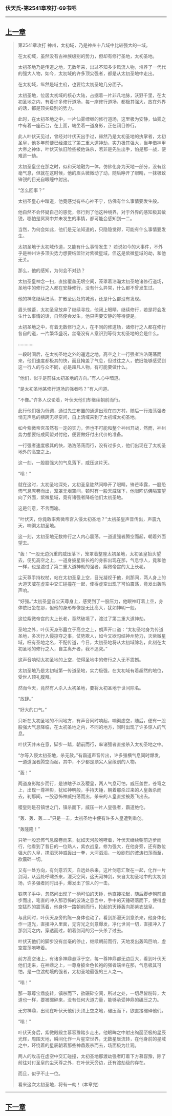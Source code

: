 ### 伏天氏-第2541章攻打-69书吧

--------
[上一章](./902e78ff021194d17f9c90371300914e.md)
--------


>
>
>
>第2541章攻打
>神州，太初域，乃是神州十八域中比较强大的一域。
>
>在太初域，虽然没有古神族级别的势力，但却有修行圣地，太初圣地。
>
>太初圣地乃是传道之地，无数年来，出过不知多少风流人物，培养了一代代的强大人物，如今，太初域的许多顶尖强者，都是从太初圣地中走出。
>
>在太初域，纵然是域主府，也要给太初圣地几分面子。
>
>太初圣地，位居太初域的核心大陆，占据着一片非凡地脉，沃野千里，在太初圣地之内，有着许多修行道场，每一座修行道场，都极其强大，放在外界的话，都是顶尖级别的势力。
>
>此时，在太初圣地之中，一片仙雾缥缈的修行道场，这里极为安静，仙雾之中有着一座石台，在上面，端坐着一道身影，正在闭目修行。
>
>此人叶伏天见过，曾经对叶伏天出手过，赫然乃是太初圣地的执掌者，太初圣皇，他多年前便已经渡过了第二重大道神劫，实力极其强大，当年借神甲大帝之神体，叶伏天依旧险些被他诛杀，若非是先生出手，怕是那一战，便难逃一劫。
>
>太初圣皇坐在那之时，似和天地融为一体，仿佛化身为天地一部分，没有丝毫气息，但就在这时候，他的眉头微微动了动，随后睁开了眼睛，一抹极致锋锐的目光自眼瞳中射出。
>
>“怎么回事？”
>
>太初圣皇心中暗道，他竟感觉有些心神不宁，仿佛有什么事情要发生般。
>
>他自然不会怀疑自己的感觉，修行到了他这种境界，对于外界的感知极其敏锐，哪怕是冥冥中并未发生的事情，都可能会感知到一二。
>
>当然，为何会如此，他们是无法知道的，只隐隐觉得，可能有什么事情要发生。
>
>太初圣地于太初域传道，又能有什么事情发生？
>若说如今的大事件，不外乎是神州许多顶尖势力想要结盟针对紫微星域，但这是紫微星域的劫，和他无关。
>
>那么，他的感知，为何会不对劲？
>
>太初圣皇神念一扫，直接覆盖无垠空间，笼罩着浩瀚太初圣地诸修行道场，圣地中的修行之人都在安静修行，没有什么异常，什么都不曾发生过。
>
>他的神念继续扫荡，扩散至远处的城池，还是什么都没有发现。
>
>眉头微蹙，太初圣皇放弃了继续寻找，他闭上眼睛，继续修行，若是将会发生什么事情的话，自然便会发生，他只需要安静的等待便是。
>
>太初圣地之中，有着无数修行之人，在不同的修道场，诸修行之人都在修行各自的道，一片繁华盛况，丝毫没有人意识到等待太初圣地的会是什么。
>
>…………
>
>一段时间后，在太初圣地之外的遥远之地，高空之上一行强者浩浩荡荡而来，他们速度都极其的快，而且掩盖了气息，但过往之人，依旧能够感受到这一行人的与众不同，必是超凡人物，有可能要做什么。
>
>“他们，似乎是前往太初圣地的方向。”有人心中暗道。
>
>“是太初圣地某修行道场的强者吗？”有人问道。
>
>“不像。”许多人议论着，叶伏天他们却继续朝前而行。
>
>此行他们极为低调，通过先生布置的通道出现在四方村，随后一行浩荡强者悄无声息的横跨无尽空间，自上清域来到了太初域太初圣地。
>
>如今紫微帝宫虽然有一定的实力，但也不可能和整个神州开战，然而，神州势力想要结成同盟对付他，便要做好付出代价的准备。
>
>一行强者速度极其的快，浩浩荡荡而行，没有过多久，他们出现在了太初圣地外的高空之上。
>
>这一刻，一股股强大的气息落下，威压这片天。
>
>“嗡！”
>
>就在这时，太初圣地深处，太初圣皇陡然间睁开了眼睛，锋芒毕露，一股恐怖气息席卷而出，笼罩无垠空间，顿时有一股天威降下，他眼眸仿佛隔空望向了外面，紫微星域，竟有诸强者降临他们太初圣地。
>
>这是何意，不言而喻。
>
>“叶伏天，你竟敢率紫微帝宫入侵太初圣地？”太初圣皇声音传出，声震九天，响彻太初圣地。
>
>这一刻，太初圣地无数修行之人内心震荡，一道道强者腾空而起，朝着外面望去。
>
>“轰！”一股无边沉重的威压落下，笼罩着整座太初圣地，太初圣皇抬头望去，便见高空之上，一道身披星辰长袍的身影出现在那，气息惊人，竟和他一样，也是渡过了第二重大道神劫的强者，紫微帝宫的太上长老。
>
>尘天尊手持权杖，站在太初圣皇上空，目光凝视于他，刹那间，两人身上的大道天威在虚空中交汇碰撞在一起，使得虚空出现了可怕震荡，竟发出轰鸣声响。
>
>“好强。”太初圣皇自尘天尊身上，感受到了一股压力，他眼神盯着上空，身体依旧坐在那，但他的身形却像是无比高大，犹如神明一般。
>
>这位紫微帝宫的太上长老，竟然破境了，渡过了第二重大道神劫。
>
>圣地之外，叶伏天身形矗立于高空之上，朗声开口道：“太初圣地身为传道圣地，多次行入侵掠夺之事，仗势欺人，如今又欲勾结神州势力，灭紫微星域，枉有圣地之名，不配传道，今日，太初圣地将从太初域除名，此刻在太初圣地的修行之人，自主离开者，我不追究。”
>
>这声音响彻太初圣地的上空，使得圣地中的修行之人无不震撼。
>
>太初圣地乃是太初域第一传道圣地，实力极强，在太初域有着超然的地位，受世人顶礼膜拜。
>
>然而今天，竟然有人杀入太初圣地，要将太初圣地于世间除名。
>
>“放肆。”
>
>“好大的口气。”
>
>只听在太初圣地的不同地方，有声音同时响起，响彻虚空，随后，便有一股股强大气息降临，在太初圣地之内，不同的地方，同时出现了许多惊人的气息。
>
>叶伏天并未在意，脚步一踏，朝前而行，率诸强者直接杀入太初圣地之中。
>
>“尔等入侵太初圣地，杀无赦。”有霸道声音传出，许多强横气息同时爆发，一道道强者腾空而起，其中，不少都是顶尖人皇级别的人物。
>
>“轰！”
>
>两道身影踏步而行，是铁瞎子以及稷皇，两人气息可怕，威压盖世，苍穹之上，出现一尊神影，犹如神明般，手持天锤，朝着那杀过来的人皇轰杀而去，刹那间，一股恐怖神威扫荡而出，杀来的人皇直接被轰飞出去。
>
>稷皇则是召镇世之门，镇杀而下，威压一片人皇强者，霸道绝伦。
>
>“轰、轰、轰……”只是一击，太初圣地中便有许多人皇遭到重创。
>
>“轰隆隆！”
>
>只听一股恐怖气息席卷而来，犹如天河般咆哮着，叶伏天继续朝前迈步而行，他看到了昔日的一位熟人，紫衣战皇，修为强大，在他身旁，还有数位强大的人皇，携滔天神威轰出一拳，大河滔滔，一股剧烈的波涛扫荡而至，欲震碎一切。
>
>又有一处方向，有剑意滔天，自远处杀来，这片剑意汇聚在一起，化作一片剑河，从远处呼啸杀来，湮灭空间，这天河神剑，来自太初圣地中的太初剑场，许多强者同时出手，爆发出了惊人的一击。
>
>铁瞎子手中，忽然间出现了一柄可怕的天锤，他直接抡起，随后脚步朝前踏步而出，笔直的冲入那恐怖的波涛之意当中，手中的天锤砸落而下，使得虚空猛烈的震荡着，他身体一路朝前而行，抡起的天锤轰向那紫衣战皇。
>
>与此同时，叶伏天身旁的陈一身体也动了，看到那漫天剑意杀来，他身体化作一道光，直接冲入里面，无穷光之剑意爆发，净化世间一切，直接冲入了那剑河之内，穿透而过，朝着剑河的另一头杀了过去。
>
>叶伏天他们的脚步没有丝毫的停止，继续朝前而行，天地发出轰鸣巨响，虚空震荡咆哮着。
>
>前方高空诸上，有诸多神鼎悬浮于空，每一尊神鼎都无边巨大，看到叶伏天他们走来，在神鼎之上，一尊身披金色长袍的强者端坐在那，气息极其可怕，是一位渡劫境的强者，太初圣地最强的三人之一。
>
>“嗡！”
>
>那一尊尊宝鼎旋转，镇杀而下，欲碾碎空间，所过之处，一切尽皆粉碎，大道也一样，要被碾碎来，没有任何大道力量，能够承受神鼎的碾压之力。
>
>无穷神鼎，出现在叶伏天他们头顶上空之地，碾压而下，欲直接碾碎他们。
>
>“嗡！”
>
>叶伏天身后，紫微殿殿主慕容豫踏步走出，他眼眸之中射出绚丽至极的星辰光辉，周围天地，瞬间化作一片星空世界，无数星辰流转，在他身前的星域之中，环绕着的星辰朝着那些神鼎轰杀而去，场面极为壮观。
>
>两人的攻击在虚空中交汇碰撞，太初圣地那渡劫强者盯着下方慕容豫，除了前往对付圣皇的尘天尊之外，在叶伏天旁边，还有渡劫级的存在。
>
>而且，似乎不止一位。
>
>看来这次太初圣地，将有一劫！
>(本章完)
>
>

--------
[下一章](./b61944a2a182948f12a01b1cc6eccf86.md)
--------
